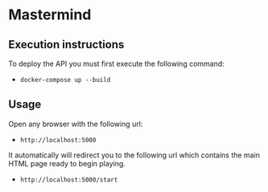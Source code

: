 # Mastermind

## Execution instructions
To deploy the API you must first execute the following command:
* `docker-compose up --build`


## Usage
Open any browser with the following url:
* `http://localhost:5000`

It automatically will redirect you to the following url which contains the main HTML page ready to begin playing.
* `http://localhost:5000/start`
